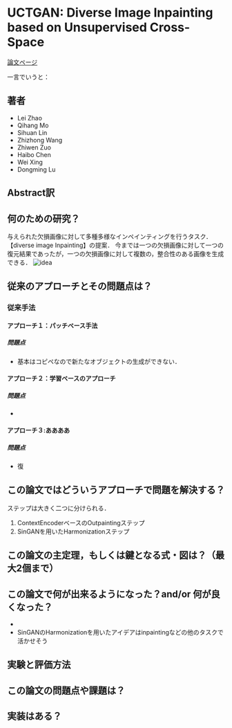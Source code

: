 # UCTGAN: Diverse Image Inpainting based on Unsupervised Cross-Space

[論文ページ](https://openaccess.thecvf.com/content_CVPR_2020/html/Zhao_UCTGAN_Diverse_Image_Inpainting_Based_on_Unsupervised_Cross-Space_Translation_CVPR_2020_paper.html)  


一言でいうと：  


## 著者
- Lei Zhao
- Qihang Mo
- Sihuan Lin
- Zhizhong Wang
- Zhiwen Zuo
- Haibo Chen
- Wei Xing
- Dongming Lu

## Abstract訳


## 何のための研究？
与えられた欠損画像に対して多種多様なインペインティングを行うタスク．【diverse image Inpainting】の提案．
今までは一つの欠損画像に対して一つの復元結果であったが，一つの欠損画像に対して複数の，整合性のある画像を生成できる．
![idea](https://i.gyazo.com/71f36b76a3605c359b05df53ab970ddf.png)

## 従来のアプローチとその問題点は？
### 従来手法
#### アプローチ１：パッチベース手法

##### 問題点
* 基本はコピペなので新たなオブジェクトの生成ができない．

#### アプローチ２：学習ベースのアプローチ

##### 問題点
*  

#### アプローチ３:ああああ

##### 問題点
* 復

## この論文ではどういうアプローチで問題を解決する？
ステップは大きく二つに分けられる．
1. ContextEncoderベースのOutpaintingステップ
2. SinGANを用いたHarmonizationステップ

## この論文の主定理，もしくは鍵となる式・図は？（最大2個まで）


## この論文で何が出来るようになった？and/or 何が良くなった？　
*
* SinGANのHarmonizationを用いたアイデアはinpaintingなどの他のタスクで活かせそう


## 実験と評価方法



## この論文の問題点や課題は？



## 実装はある？

